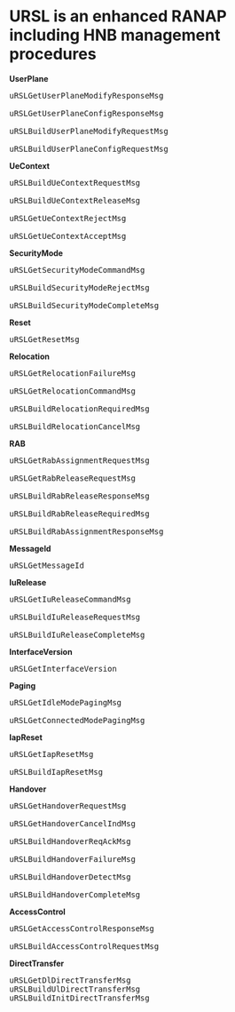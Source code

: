 # URSL is an enhanced RANAP including HNB management procedures                                 

**UserPlane**
<pre>
uRSLGetUserPlaneModifyResponseMsg

uRSLGetUserPlaneConfigResponseMsg

uRSLBuildUserPlaneModifyRequestMsg

uRSLBuildUserPlaneConfigRequestMsg
</pre>


**UeContext**
<pre>
uRSLBuildUeContextRequestMsg

uRSLBuildUeContextReleaseMsg

uRSLGetUeContextRejectMsg

uRSLGetUeContextAcceptMsg
</pre>

**SecurityMode**
<pre>
uRSLGetSecurityModeCommandMsg

uRSLBuildSecurityModeRejectMsg

uRSLBuildSecurityModeCompleteMsg
</pre>

**Reset**
<pre>
uRSLGetResetMsg
</pre>

**Relocation**
<pre>
uRSLGetRelocationFailureMsg

uRSLGetRelocationCommandMsg

uRSLBuildRelocationRequiredMsg

uRSLBuildRelocationCancelMsg
</pre>

**RAB**
<pre>
uRSLGetRabAssignmentRequestMsg

uRSLGetRabReleaseRequestMsg

uRSLBuildRabReleaseResponseMsg

uRSLBuildRabReleaseRequiredMsg

uRSLBuildRabAssignmentResponseMsg
</pre>

**MessageId**
<pre>
uRSLGetMessageId
</pre>

**IuRelease**
<pre>
uRSLGetIuReleaseCommandMsg

uRSLBuildIuReleaseRequestMsg

uRSLBuildIuReleaseCompleteMsg
</pre>

**InterfaceVersion**
<pre>
uRSLGetInterfaceVersion
</pre>

**Paging**
<pre>
uRSLGetIdleModePagingMsg

uRSLGetConnectedModePagingMsg
</pre>

**IapReset**
<pre>
uRSLGetIapResetMsg

uRSLBuildIapResetMsg
</pre>

**Handover**
<pre>
uRSLGetHandoverRequestMsg

uRSLGetHandoverCancelIndMsg

uRSLBuildHandoverReqAckMsg

uRSLBuildHandoverFailureMsg

uRSLBuildHandoverDetectMsg

uRSLBuildHandoverCompleteMsg
</pre>

**AccessControl**
<pre>
uRSLGetAccessControlResponseMsg

uRSLBuildAccessControlRequestMsg
</pre>

**DirectTransfer**

<pre>
uRSLGetDlDirectTransferMsg
uRSLBuildUlDirectTransferMsg
uRSLBuildInitDirectTransferMsg
</pre>
